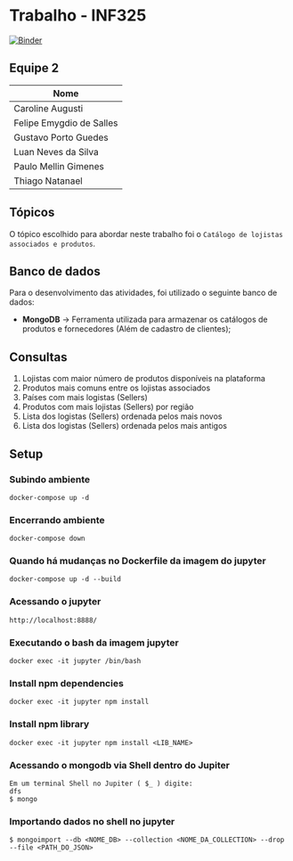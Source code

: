 # Trabalho - INF325
[![Binder](https://mybinder.org/badge_logo.svg)](https://mybinder.org/v2/gh/Equipe02-Unicamp/effective_store/master?urlpath=lab)

## Equipe 2

Nome   |
------------------------------------|
Caroline Augusti |
Felipe Emygdio de Salles | 
Gustavo Porto Guedes | 
Luan Neves da Silva |
Paulo Mellin Gimenes |
Thiago Natanael | 

## Tópicos
O tópico escolhido para abordar neste trabalho foi o `Catálogo de lojistas associados e produtos`.

## Banco de dados

Para o desenvolvimento das atividades, foi utilizado o seguinte banco de dados:
- **MongoDB** -> Ferramenta utilizada para armazenar os catálogos de produtos e fornecedores (Além de cadastro de clientes);

## Consultas

1. Lojistas com maior número de produtos disponíveis na plataforma
2. Produtos mais comuns entre os lojistas associados
3. Países com mais logistas (Sellers)
4. Produtos com mais lojistas (Sellers) por região
5. Lista dos logistas (Sellers) ordenada pelos mais novos
6. Lista dos logistas (Sellers) ordenada pelos mais antigos

## Setup

### Subindo ambiente
```shell
docker-compose up -d
```

### Encerrando ambiente
```shell
docker-compose down
```

### Quando há mudanças no Dockerfile da imagem do jupyter
```shell
docker-compose up -d --build
```

### Acessando o jupyter
```
http://localhost:8888/
```

### Executando o bash da imagem jupyter

```
docker exec -it jupyter /bin/bash
```

### Install npm dependencies
```
docker exec -it jupyter npm install
```

### Install npm library
```
docker exec -it jupyter npm install <LIB_NAME>
```

### Acessando o mongodb via Shell dentro do Jupiter
```
Em um terminal Shell no Jupiter ( $_ ) digite:
dfs
$ mongo

```

### Importando dados no shell no jupyter

```
$ mongoimport --db <NOME_DB> --collection <NOME_DA_COLLECTION> --drop --file <PATH_DO_JSON>
```